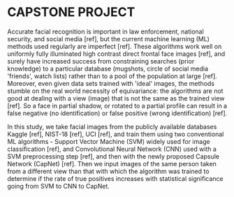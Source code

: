 # CAPSTONE PROJECT

Accurate facial recognition is important in law enforcement, national security, and social media [ref], but the current machine learning (ML) methods used regularly are imperfect [ref]. These algorithms work well on uniformly fully illuminated high contrast direct frontal face images [ref], and surely have increased success from constraining searches (prior knowledge) to a particular database (mugshots, circle of social media 'friends', watch lists) rather than to a pool of the population at large [ref]. Moreover, even given data sets trained with 'ideal' images, the methods stumble on the real world necessity of equivariance: the algorithms are not good at dealing with a view (image) that is not the same as the trained view [ref]. So a face in partial shadow, or rotated to a partial profile can result in a false negative (no identification) or false positive (wrong identification) [ref].

In this study, we take facial images from the publicly available databases Kaggle [ref], NIST-18 [ref], UCI [ref], and train them using two conventional ML algorithms - Support Vector Machine (SVM) widely used for image classification [ref], and Convolutional Neural Network (CNN) used with a SVM preprocessing step [ref], and then with the newly proposed Capsule Network (CapNet) [ref]. Then we input images of the same person taken from a different view than that with which the algorithm was trained to determine if the rate of true positives increases with statistical significance going from SVM to CNN to CapNet.
